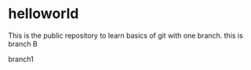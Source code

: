 # helloworld
This is the public repository to learn basics of git with one branch.
this is branch B

branch1
